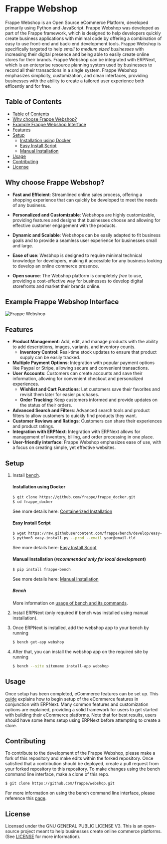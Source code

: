 # Frappe Webshop
Frappe Webshop is an Open Source eCommerce Platform, developed primarily using Python and JavaScript. Frappe Webshop was developed as part of the Frappe framework, which is designed to help developers quickly create business applications with minimal code by offering a combination of easy to use front-end and back-end development tools. Frappe Webshop is specifically targeted to help *small to medium sized businesses* with increasing their digital presence and being able to easily create online stores for their brands. Frappe Webshop can be integrated with ERPNext, which is an enterprise resource planning system used by businesses to record all their transactions in a single system. Frappe Webshop emphasizes simplicity, customization, and clean interfaces, providing businesses with the ability to create a tailored user experience both efficently and for free. 
## Table of Contents
- [Table of Contents](https://github.com/erictobon/webshop#table-of-contents)
- [Why choose Frappe Webshop?](https://github.com/erictobon/webshop/#why-choose-frappe-webshop)
- [Example Frappe Webshop Interface](https://github.com/erictobon/webshop/#example-frappe-webshop-interface)
- [Features](https://github.com/erictobon/webshop/#features)
- [Setup](https://github.com/erictobon/webshop/#setup)
    - [Installation using Docker](https://github.com/erictobon/webshop/#installation-using-docker)
    - [Easy Install Script](https://github.com/erictobon/webshop/#easy-install-script)
    - [Manual Installation](https://github.com/erictobon/webshop/#manual-installation)
- [Usage](https://github.com/erictobon/webshop/#usage)
- [Contributing](https://github.com/erictobon/webshop/#contributing)
- [License](https://github.com/erictobon/webshop/#license)

## Why choose Frappe Webshop?
- **Fast and Efficient**: Streamlined online sales process, offering a shopping experience that can quickly be developed to meet the needs of any business.

- **Personalized and Customizable**: Webshops are highly customizable, providing features and designs that businesses choose and allowing for effective customer engagement with the products.

- **Dynamic and Scalable**: Webshops can be easily adapted to fit business goals and to provide a seamless user experience for businesses small and large.

- **Ease of use**: Wesbhop is designed to require minimal technical knowledge for developers, making it accessible for any business looking to develop an online commerce presence.
  
- **Open source**: The Webshop platform is completely *free* to use, providing a cost-effective way for businesses to develop digital storefronts and market their brands online.

## Example Frappe Webshop Interface
![Frappe Webshop](webshop.png)

## Features
- **Product Management**: Add, edit, and manage products with the ability to add descriptions, images, variants, and inventory counts.
    - **Inventory Control**: Real-time stock updates to ensure that product supply can be easily tracked.
- **Multiple Payment Options**: Integration with popular payment options like Paypal or Stripe, allowing secure and convenient transactions.
- **User Accounts**: Customers can create accounts and save their information, allowing for convenient checkout and personalized experiences.
    - **Wishlist and Cart Functions**: Let customers save their favorites and revisit them later for easier purchases.
    - **Order Tracking**: Keep customers informed and provide updates on the status of their orders.
- **Advanced Search and Filters**: Advanced search tools and product filters to allow customers to quickly find products they want.
- **Customer Reviews and Ratings**: Customers can share their experiences and product ratings.
- **Integration with ERPNext**: Integration with ERPNext allows for management of inventory, billing, and order processing in one place.
- **User-friendly interface**: Frappe Webshop emphasizes ease of use, with a focus on creating simple, yet effective websites.

## Setup
1. Install [bench](https://github.com/frappe/bench).
   #### Installation using Docker
   ```sh
   $ git clone https://github.com/frappe/frappe_docker.git
   $ cd frappe_docker
   ```
   See more details here: [Containerized Installation](https://github.com/frappe/bench#containerized-installation)
   #### Easy Install Script
   ```sh
   $ wget https://raw.githubusercontent.com/frappe/bench/develop/easy-install.py
   $ python3 easy-install.py --prod --email your@email.tld
   ```
   See more details here: [Easy Install Script](https://github.com/frappe/bench#easy-install-script)
   #### Manual Installation (*recommended only for local development*)
   ```sh
   $ pip install frappe-bench
   ```
   See more details here: [Manual Installation](https://github.com/frappe/bench#manual-installation)

   ##### Bench
   More information on [usage of bench and its commands](https://github.com/frappe/bench#basic-usage).
2. Install ERPNext (only required if bench was installed using manual installation).
3. Once ERPNext is installed, add the webshop app to your bench by running

    ```sh
    $ bench get-app webshop
    ```
4. After that, you can install the webshop app on the required site by running
    ```sh
    $ bench --site sitename install-app webshop
    ```

## Usage
Once setup has been completed, eCommerce features can be set up. This [guide](https://docs.erpnext.com/docs/user/manual/en/set_up_e_commerce) explains how to begin setup of the eCommerce features in conjunction with ERPNext. Many common features and customization options are explained, providing a solid framework for users to get started with building their eCommerce platforms. Note that for best results, users should have some Items setup using ERPNext before attempting to create a store.

## Contributing
To contribute to the development of the Frappe Webshop, please make a fork of this repository and make edits within the forked repository. Once satisfied that a contribution should be deployed, create a pull request from your forked repository to this repository. To make changes using the bench command line interface, make a clone of this repo.
```sh
$ git clone https://github.com/frappe/webshop.git
```
For more information on using the bench command line interface, please reference this [page](https://github.com/frappe/bench#development).

## License
Licensed under the GNU GENERAL PUBLIC LICENSE V3. This is an open-source project meant to help businesses create online commerce platforms. (See [LICENSE](LICENSE) for more information).
